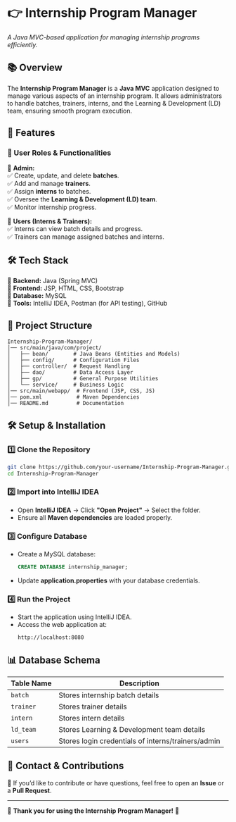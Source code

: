 # 👉 Internship Program Manager
_A Java MVC-based application for managing internship programs efficiently._

## 📚 Overview
The **Internship Program Manager** is a **Java MVC** application designed to manage various aspects of an internship program. It allows administrators to handle batches, trainers, interns, and the Learning & Development (LD) team, ensuring smooth program execution.

## 🚀 Features

### 🔹 User Roles & Functionalities

👤 **Admin:**  
✅ Create, update, and delete **batches**.  
✅ Add and manage **trainers**.  
✅ Assign **interns** to batches.  
✅ Oversee the **Learning & Development (LD) team**.  
✅ Monitor internship progress.  

👥 **Users (Interns & Trainers):**  
✅ Interns can view batch details and progress.  
✅ Trainers can manage assigned batches and interns.  

## 🛠️ Tech Stack

🔹 **Backend:** Java (Spring MVC)  
🔹 **Frontend:** JSP, HTML, CSS, Bootstrap  
🔹 **Database:** MySQL  
🔹 **Tools:** IntelliJ IDEA, Postman (for API testing), GitHub  

## 📂 Project Structure
```
Internship-Program-Manager/
️│── src/main/java/com/project/
️│   ├── bean/        # Java Beans (Entities and Models)
️│   ├── config/      # Configuration Files
️│   ├── controller/  # Request Handling
️│   ├── dao/         # Data Access Layer
️│   ├── gp/          # General Purpose Utilities
️│   └── service/     # Business Logic
️│── src/main/webapp/  # Frontend (JSP, CSS, JS)
️│── pom.xml           # Maven Dependencies
️│── README.md         # Documentation
```

## 🛠️ Setup & Installation

### 1️⃣ Clone the Repository
```sh
git clone https://github.com/your-username/Internship-Program-Manager.git
cd Internship-Program-Manager
```

### 2️⃣ Import into IntelliJ IDEA
- Open **IntelliJ IDEA** → Click **"Open Project"** → Select the folder.  
- Ensure all **Maven dependencies** are loaded properly.  

### 3️⃣ Configure Database
- Create a MySQL database:
  ```sql
  CREATE DATABASE internship_manager;
  ```
- Update **application.properties** with your database credentials.

### 4️⃣ Run the Project
- Start the application using IntelliJ IDEA.
- Access the web application at:
  ```
  http://localhost:8080
  ```

## 📊 Database Schema

| Table Name  | Description |
|-------------|------------|
| `batch` | Stores internship batch details |
| `trainer` | Stores trainer details |
| `intern` | Stores intern details |
| `ld_team` | Stores Learning & Development team details |
| `users` | Stores login credentials of interns/trainers/admin |



## 📩 Contact & Contributions
🔹 If you’d like to contribute or have questions, feel free to open an **Issue** or a **Pull Request**.



---

💪 **Thank you for using the Internship Program Manager!** 🚀

